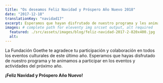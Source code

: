 ```yaml
---
title: "Os deseamos Feliz Navidad y Próspero Año Nuevo 2018"
date: "2017-12-18"
translationKey: "navidad17"
excerpt: Esperamos que hayan disfrutado de nuestro programa y les animamos a participar en los eventos y actividades del próximo año.
images: # complete path for eleventy img srcset output, alt required
  featured: ./src/assets/images/blog/feliz-navidad-2017-2-820x400.jpg
  alt:
---
```


La Fundación Goethe te agradece tu participación y colaboración en todos los eventos culturales de este último año. Esperamos que hayas disfrutado de nuestro programa y te animamos a participar en los eventos y actividades del próximo año.

**¡Feliz Navidad y Próspero Año Nuevo!**
